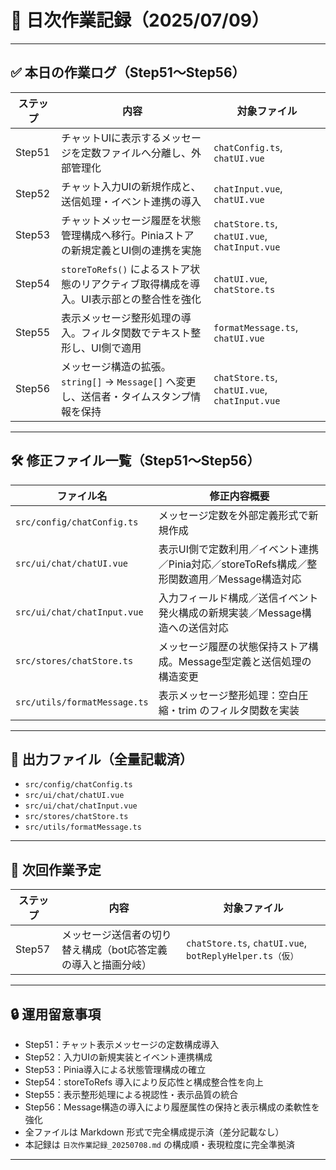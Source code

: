 # 📅 日次作業記録（2025/07/09）

---

## ✅ 本日の作業ログ（Step51〜Step56）

| ステップ | 内容                                                                                               | 対象ファイル                                      |
|----------|----------------------------------------------------------------------------------------------------|---------------------------------------------------|
| Step51   | チャットUIに表示するメッセージを定数ファイルへ分離し、外部管理化                                 | `chatConfig.ts`, `chatUI.vue`                    |
| Step52   | チャット入力UIの新規作成と、送信処理・イベント連携の導入                                        | `chatInput.vue`, `chatUI.vue`                    |
| Step53   | チャットメッセージ履歴を状態管理構成へ移行。Piniaストアの新規定義とUI側の連携を実施             | `chatStore.ts`, `chatUI.vue`, `chatInput.vue`     |
| Step54   | `storeToRefs()` によるストア状態のリアクティブ取得構成を導入。UI表示部との整合性を強化          | `chatUI.vue`, `chatStore.ts`                      |
| Step55   | 表示メッセージ整形処理の導入。フィルタ関数でテキスト整形し、UI側で適用                          | `formatMessage.ts`, `chatUI.vue`                  |
| Step56   | メッセージ構造の拡張。`string[]` → `Message[]` へ変更し、送信者・タイムスタンプ情報を保持        | `chatStore.ts`, `chatUI.vue`, `chatInput.vue`     |

---

## 🛠 修正ファイル一覧（Step51〜Step56）

| ファイル名                     | 修正内容概要                                                                 |
|--------------------------------|------------------------------------------------------------------------------|
| `src/config/chatConfig.ts`     | メッセージ定数を外部定義形式で新規作成                                     |
| `src/ui/chat/chatUI.vue`       | 表示UI側で定数利用／イベント連携／Pinia対応／storeToRefs構成／整形関数適用／Message構造対応 |
| `src/ui/chat/chatInput.vue`    | 入力フィールド構成／送信イベント発火構成の新規実装／Message構造への送信対応 |
| `src/stores/chatStore.ts`      | メッセージ履歴の状態保持ストア構成。Message型定義と送信処理の構造変更       |
| `src/utils/formatMessage.ts`   | 表示メッセージ整形処理：空白圧縮・trim のフィルタ関数を実装                |

---

## 📂 出力ファイル（全量記載済）

- `src/config/chatConfig.ts`  
- `src/ui/chat/chatUI.vue`  
- `src/ui/chat/chatInput.vue`  
- `src/stores/chatStore.ts`  
- `src/utils/formatMessage.ts`

---

## 🎯 次回作業予定

| ステップ | 内容                                                                                   | 対象ファイル                          |
|----------|------------------------------------------------------------------------------------------|---------------------------------------|
| Step57   | メッセージ送信者の切り替え構成（bot応答定義の導入と描画分岐）                           | `chatStore.ts`, `chatUI.vue`, `botReplyHelper.ts（仮）` |

---

## 🔒 運用留意事項

- Step51：チャット表示メッセージの定数構成導入  
- Step52：入力UIの新規実装とイベント連携構成  
- Step53：Pinia導入による状態管理構成の確立  
- Step54：storeToRefs 導入により反応性と構成整合性を向上  
- Step55：表示整形処理による視認性・表示品質の統合  
- Step56：Message構造の導入により履歴属性の保持と表示構成の柔軟性を強化  
- 全ファイルは Markdown 形式で完全構成提示済（差分記載なし）  
- 本記録は `日次作業記録_20250708.md` の構成順・表現粒度に完全準拠済

---